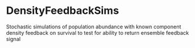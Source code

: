 # DensityFeedbackSims
Stochastic simulations of population abundance with known component density feedback on survival to test for ability to return ensemble feedback signal
